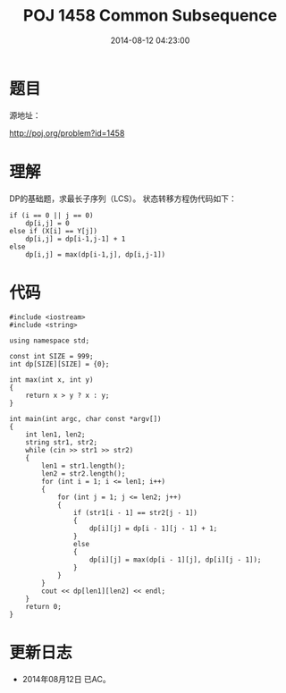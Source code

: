 ﻿---
title: POJ 1458 Common Subsequence
date: 2014-08-12 04:23:00
categories: Exercise
toc: true
---
# 题目
源地址：

http://poj.org/problem?id=1458

# 理解
DP的基础题，求最长子序列（LCS）。
状态转移方程伪代码如下：

```
if (i == 0 || j == 0)
	dp[i,j] = 0
else if (X[i] == Y[j])
	dp[i,j] = dp[i-1,j-1] + 1
else
	dp[i,j] = max(dp[i-1,j], dp[i,j-1])

```

<!-- more -->

# 代码

```
#include <iostream>
#include <string>

using namespace std;

const int SIZE = 999;
int dp[SIZE][SIZE] = {0};

int max(int x, int y)
{
    return x > y ? x : y;
}

int main(int argc, char const *argv[])
{
    int len1, len2;
    string str1, str2;
    while (cin >> str1 >> str2)
    {
        len1 = str1.length();
        len2 = str2.length();
        for (int i = 1; i <= len1; i++)
        {
            for (int j = 1; j <= len2; j++)
            {
                if (str1[i - 1] == str2[j - 1])
                {
                    dp[i][j] = dp[i - 1][j - 1] + 1;
                }
                else
                {
                    dp[i][j] = max(dp[i - 1][j], dp[i][j - 1]);
                }
            }
        }
        cout << dp[len1][len2] << endl;
    }
    return 0;
}

```

# 更新日志
- 2014年08月12日 已AC。